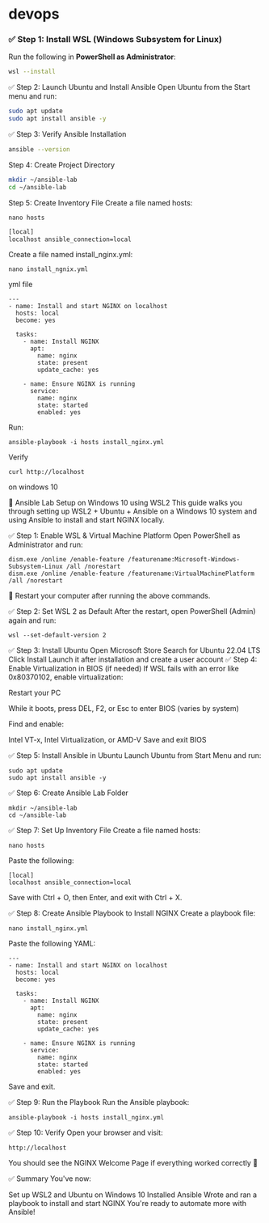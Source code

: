 # devops
### ✅ Step 1: Install WSL (Windows Subsystem for Linux)

Run the following in **PowerShell as Administrator**:

```bash
wsl --install
```
✅ Step 2: Launch Ubuntu and Install Ansible
Open Ubuntu from the Start menu and run:

```bash
sudo apt update
sudo apt install ansible -y
```
✅ Step 3: Verify Ansible Installation
```bash
ansible --version
```
Step 4: Create Project Directory
```bash
mkdir ~/ansible-lab
cd ~/ansible-lab
```
Step 5: Create Inventory File
Create a file named hosts:
```
nano hosts
```
```bash
[local]
localhost ansible_connection=local
```
Create a file named install_nginx.yml:
```
nano install_ngnix.yml
```
yml file
```
---
- name: Install and start NGINX on localhost
  hosts: local
  become: yes

  tasks:
    - name: Install NGINX
      apt:
        name: nginx
        state: present
        update_cache: yes

    - name: Ensure NGINX is running
      service:
        name: nginx
        state: started
        enabled: yes
```
Run:
```
ansible-playbook -i hosts install_nginx.yml
```
Verify 
```
curl http://localhost
```


on windows 10

🚀 Ansible Lab Setup on Windows 10 using WSL2
This guide walks you through setting up WSL2 + Ubuntu + Ansible on a Windows 10 system and using Ansible to install and start NGINX locally.

✅ Step 1: Enable WSL & Virtual Machine Platform
Open PowerShell as Administrator and run:
```
dism.exe /online /enable-feature /featurename:Microsoft-Windows-Subsystem-Linux /all /norestart
dism.exe /online /enable-feature /featurename:VirtualMachinePlatform /all /norestart
```
🔁 Restart your computer after running the above commands.

✅ Step 2: Set WSL 2 as Default
After the restart, open PowerShell (Admin) again and run:
```
wsl --set-default-version 2
```
✅ Step 3: Install Ubuntu
Open Microsoft Store
Search for Ubuntu 22.04 LTS
Click Install
Launch it after installation and create a user account
✅ Step 4: Enable Virtualization in BIOS (if needed)
If WSL fails with an error like 0x80370102, enable virtualization:

Restart your PC

While it boots, press DEL, F2, or Esc to enter BIOS (varies by system)

Find and enable:

Intel VT-x, Intel Virtualization, or AMD-V
Save and exit BIOS

✅ Step 5: Install Ansible in Ubuntu
Launch Ubuntu from Start Menu and run:
```
sudo apt update
sudo apt install ansible -y
```
✅ Step 6: Create Ansible Lab Folder
```
mkdir ~/ansible-lab
cd ~/ansible-lab
```
✅ Step 7: Set Up Inventory File
Create a file named hosts:
```
nano hosts
```
Paste the following:
```
[local]
localhost ansible_connection=local
```
Save with Ctrl + O, then Enter, and exit with Ctrl + X.

✅ Step 8: Create Ansible Playbook to Install NGINX
Create a playbook file:
```
nano install_nginx.yml
```
Paste the following YAML:
```
---
- name: Install and start NGINX on localhost
  hosts: local
  become: yes

  tasks:
    - name: Install NGINX
      apt:
        name: nginx
        state: present
        update_cache: yes

    - name: Ensure NGINX is running
      service:
        name: nginx
        state: started
        enabled: yes
```
Save and exit.

✅ Step 9: Run the Playbook
Run the Ansible playbook:
```
ansible-playbook -i hosts install_nginx.yml
```
✅ Step 10: Verify
Open your browser and visit:
```
http://localhost
```
You should see the NGINX Welcome Page if everything worked correctly 🎉

✅ Summary
You've now:

Set up WSL2 and Ubuntu on Windows 10
Installed Ansible
Wrote and ran a playbook to install and start NGINX
You're ready to automate more with Ansible!
